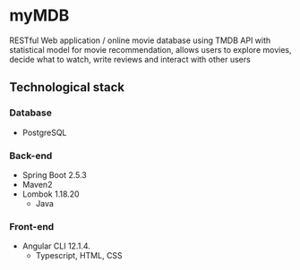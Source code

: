 # myMDB
RESTful Web application / online movie database using TMDB API with statistical model for movie recommendation, allows users to explore movies, decide what to watch, write reviews and interact with other users

## Technological stack

### Database

* PostgreSQL

### Back-end

* Spring Boot 2.5.3
* Maven2
* Lombok 1.18.20
    - Java

### Front-end

* Angular CLI 12.1.4.
    - Typescript, HTML, CSS
